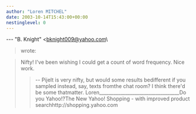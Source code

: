 ```yaml
---
author: "Loren MITCHEL"
date: 2003-10-14T15:43:00+00:00
nestinglevel: 0
---
```

\---
 "B. Knight" <[bknight009@yahoo.com](mailto://bknight009@yahoo.com)\
> wrote:

> Nifty! I've been wishing I could get a count of
> word frequency. Nice work.
>> --
PijeIt is very nifty, but would some results bedifferent if you sampled instead, say, texts fromthe chat room? I think there'd be some thatmatter. Loren\_\_\_\_\_\_\_\_\_\_\_\_\_\_\_\_\_\_\_\_\_\_\_\_\_\_\_\_\_\_\_\_\_\_Do you Yahoo!?The New Yahoo! Shopping - with improved product searchhttp://shopping.yahoo.com